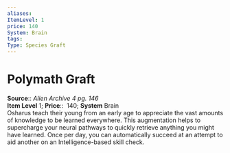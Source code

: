 ```yaml
---
aliases: 
ItemLevel: 1
price: 140
System: Brain
tags: 
Type: Species Graft
---
```


# Polymath Graft

**Source**:: _Alien Archive 4 pg. 146_  
**Item Level** 1;
**Price**::  140; **System** Brain  
Osharus teach their young from an early age to appreciate the vast amounts of knowledge to be learned everywhere. This augmentation helps to supercharge your neural pathways to quickly retrieve anything you might have learned. Once per day, you can automatically succeed at an attempt to aid another on an Intelligence-based skill check.
